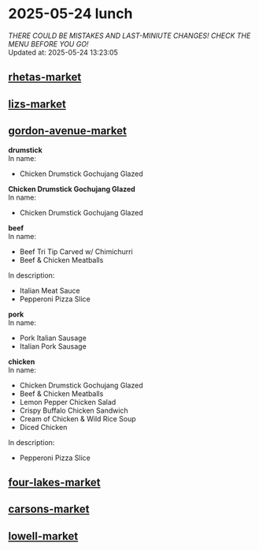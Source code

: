 # 2025-05-24 lunch  
*THERE COULD BE MISTAKES AND LAST-MINIUTE CHANGES! CHECK THE MENU BEFORE YOU GO!*  
Updated at: 2025-05-24 13:23:05  
## [rhetas-market](https://wisc-housingdining.nutrislice.com/menu/rhetas-market/lunch/2025-05-24)  
## [lizs-market](https://wisc-housingdining.nutrislice.com/menu/lizs-market/lunch/2025-05-24)  
## [gordon-avenue-market](https://wisc-housingdining.nutrislice.com/menu/gordon-avenue-market/lunch/2025-05-24)  
**drumstick**  
In name:   
 - Chicken Drumstick Gochujang Glazed  
  
**Chicken Drumstick Gochujang Glazed**  
In name:   
 - Chicken Drumstick Gochujang Glazed  
  
**beef**  
In name:   
 - Beef Tri Tip Carved w/ Chimichurri  
 - Beef & Chicken Meatballs  
  
In description:   
 - Italian Meat Sauce  
 - Pepperoni Pizza Slice  
  
**pork**  
In name:   
 - Pork Italian Sausage  
 - Italian Pork Sausage  
  
**chicken**  
In name:   
 - Chicken Drumstick Gochujang Glazed  
 - Beef & Chicken Meatballs  
 - Lemon Pepper Chicken Salad  
 - Crispy Buffalo Chicken Sandwich  
 - Cream of Chicken & Wild Rice Soup  
 - Diced Chicken  
  
In description:   
 - Pepperoni Pizza Slice  
  
## [four-lakes-market](https://wisc-housingdining.nutrislice.com/menu/four-lakes-market/lunch/2025-05-24)  
## [carsons-market](https://wisc-housingdining.nutrislice.com/menu/carsons-market/lunch/2025-05-24)  
## [lowell-market](https://wisc-housingdining.nutrislice.com/menu/lowell-market/lunch/2025-05-24)  
  
